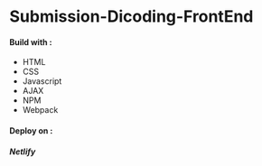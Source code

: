 # Submission-Dicoding-FrontEnd

<h4>Build with : </h4>

<ul>
<li>HTML</li>
<li>CSS</li>
<li>Javascript</li>
<li>AJAX</li>
<li>NPM</li>
<li>Webpack</li>

</ul>

<h4>Deploy on :</h4>
<h5>Netlify</h5>
